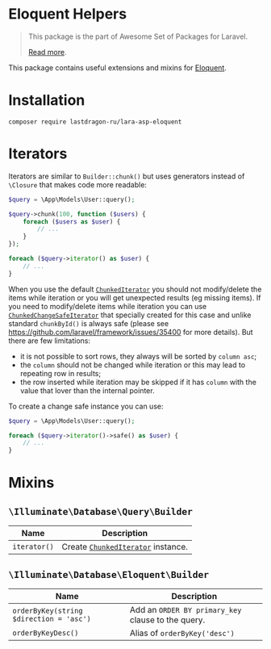 # Eloquent Helpers

> This package is the part of Awesome Set of Packages for Laravel.
> 
> [Read more](../../readme.md).

This package contains useful extensions and mixins for [Eloquent](https://laravel.com/docs/8.x/eloquent).


# Installation

```shell
composer require lastdragon-ru/lara-asp-eloquent
```

# Iterators

Iterators are similar to `Builder::chunk()` but uses generators instead of `\Closure` that makes code more readable:

```php
$query = \App\Models\User::query();

$query->chunk(100, function ($users) {
    foreach ($users as $user) {
        // ...
    }
});

foreach ($query->iterator() as $user) {
    // ...
}
```

When you use the default [`ChunkedIterator`](./src/Iterators/ChunkedIterator.php) you should not modify/delete the items while iteration or you will get unexpected results (eg missing items). If you need to modify/delete items while iteration you can use [`ChunkedChangeSafeIterator`](./src/Iterators/ChunkedChangeSafeIterator.php) that specially created for this case and unlike standard `chunkById()` is always safe (please see https://github.com/laravel/framework/issues/35400 for more details). But there are few limitations:

- it is not possible to sort rows, they always will be sorted by `column asc`;
- the `column` should not be changed while iteration or this may lead to repeating row in results;
- the row inserted while iteration may be skipped if it has `column` with the value that lover than the internal pointer.

To create a change safe instance you can use:

```php
$query = \App\Models\User::query();

foreach ($query->iterator()->safe() as $user) {
    // ...
}
```


# Mixins

## `\Illuminate\Database\Query\Builder`

Name                  | Description
--------------------- | ----
`iterator()`          | Create [`ChunkedIterator`](./src/Iterators/ChunkedIterator.php) instance.

## `\Illuminate\Database\Eloquent\Builder`

Name                                    | Description
--------------------------------------- | ----
`orderByKey(string $direction = 'asc')` | Add an `ORDER BY primary_key` clause to the query.
`orderByKeyDesc()`                      | Alias of `orderByKey('desc')`
